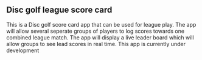 ## Disc golf league score card

This is a Disc golf score card app that can be used for league play.  The app will allow several seperate groups of players to log scores towards one combined league match.  The app will display a live leader board which will allow groups to see lead scores in real time.  This app is currently under development

